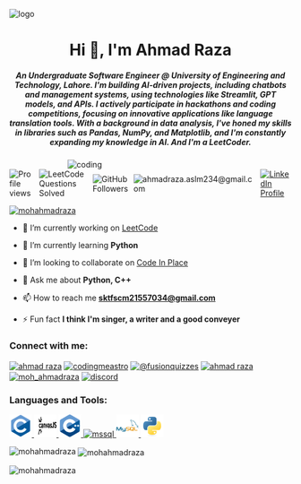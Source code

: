 ![logo](https://github.com/mohahmadraza/Ahmad_Raza/blob/main/Black%20and%20%20White%20Gradient%20Personal%20LinkedIn%20Banner.png)

<h1 align="center">Hi 👋, I'm Ahmad Raza</h1>
<h5 align="center">An Undergraduate Software Engineer @ University of Engineering and Technology, Lahore. I'm building AI-driven projects, including chatbots and management systems, using technologies like Streamlit, GPT models, and APIs. I actively participate in hackathons and coding competitions, focusing on innovative applications like language translation tools. With a background in data analysis, I've honed my skills in libraries such as Pandas, NumPy, and Matplotlib, and I'm constantly expanding my knowledge in AI. And I'm a LeetCoder.</h5>

<img align="right" alt="coding" width="400" src="https://cdn.dribbble.com/users/1059583/screenshots/4171367/coding-freak.gif"/>

<div style="display: flex; justify-content: center; align-items: center; width: 100%;">
   <!-- Profile views (GitHub) -->
   <img src="https://komarev.com/ghpvc/?username=mohahmadraza&label=Profile%20views&color=0e75b6&style=flat" alt="Profile views" style="margin-right: 10px;" /> 

   <!-- LeetCode Problems Solved -->
   <img src="https://img.shields.io/badge/LeetCode-270%2B-orange" alt="LeetCode Questions Solved" style="margin-right: 10px;" />

   <!-- GitHub Followers -->
   <img src="https://img.shields.io/github/followers/mohahmadraza?label=Follow%20me&style=social" alt="GitHub Followers" style="margin-right: 10px;" />
   
   <img src="https://img.shields.io/badge/ahmadraza.aslm234@gmail.com-pink" alt="ahmadraza.aslm234@gmail.com" style="margin-right: 10px;"/>

   <!-- LinkedIn -->
   <a href="https://linkedin.com/in/ahmadkhushi/" target="_blank">
      <img src="https://img.shields.io/badge/LinkedIn-View%20Profile-blue" alt="LinkedIn Profile" />
   </a>
</div>

<p align="left"> <a href="https://github.com/ryo-ma/github-profile-trophy"><img src="https://github-profile-trophy.vercel.app/?username=mohahmadraza" alt="mohahmadraza" /></a> </p>

- 🔭 I’m currently working on [LeetCode](https://leetcode.com/u/moh_ahmadraza/)

- 🌱 I’m currently learning **Python**

- 👯 I’m looking to collaborate on [Code In Place](https://codeinplace.stanford.edu/public/applyteach/cip4)

- 💬 Ask me about **Python, C++**

- 📫 How to reach me **sktfscm21557034@gmail.com**

- ⚡ Fun fact **I think I'm singer, a writer and a good conveyer**

<h3 align="left">Connect with me:</h3>
<p align="left">
<a href="https://linkedin.com/in/ahmadkhushi/" target="_blank"><img align="center" src="https://raw.githubusercontent.com/rahuldkjain/github-profile-readme-generator/master/src/images/icons/Social/linked-in-alt.svg" alt="ahmad raza" height="30" width="40" /></a>
<a href="https://instagram.com/codingmeastro" target="_blank"><img align="center" src="https://raw.githubusercontent.com/rahuldkjain/github-profile-readme-generator/master/src/images/icons/Social/instagram.svg" alt="codingmeastro" height="30" width="40" /></a>
<a href="https://www.youtube.com/c/@fusionquizzes" target="_blank"><img align="center" src="https://raw.githubusercontent.com/rahuldkjain/github-profile-readme-generator/master/src/images/icons/Social/youtube.svg" alt="@fusionquizzes" height="30" width="40" /></a>
<a href="https://www.hackerrank.com/SKTFSCM21557034" target="_blank"><img align="center" src="https://raw.githubusercontent.com/rahuldkjain/github-profile-readme-generator/master/src/images/icons/Social/hackerrank.svg" alt="ahmad raza" height="30" width="40" /></a>
<a href="https://www.leetcode.com/moh_ahmadraza" target="_blank"><img align="center" src="https://raw.githubusercontent.com/rahuldkjain/github-profile-readme-generator/master/src/images/icons/Social/leet-code.svg" alt="moh_ahmadraza" height="30" width="40" /></a>
<a href="https://discord.gg/https://discord.com/channels/877056448956346408/903005318127157269" target="blank"><img align="center" src="https://raw.githubusercontent.com/rahuldkjain/github-profile-readme-generator/master/src/images/icons/Social/discord.svg" alt="discord" height="30" width="40" /></a>
</p>

<h3 align="left">Languages and Tools:</h3>
<p align="left"> 
  <a href="https://www.cprogramming.com/" target="_blank" rel="noreferrer"> 
    <img src="https://raw.githubusercontent.com/devicons/devicon/master/icons/c/c-original.svg" alt="c" width="40" height="40"/> 
  </a> 
  <a href="https://canvasjs.com" target="_blank" rel="noreferrer"> 
    <img src="https://raw.githubusercontent.com/Hardik0307/Hardik0307/master/assets/canvasjs-charts.svg" alt="canvasjs" width="40" height="40"/> 
  </a> 
  <a href="https://www.w3schools.com/cpp/" target="_blank" rel="noreferrer"> 
    <img src="https://raw.githubusercontent.com/devicons/devicon/master/icons/cplusplus/cplusplus-original.svg" alt="cplusplus" width="40" height="40"/> 
  </a> 
  <a href="https://www.microsoft.com/en-us/sql-server" target="_blank" rel="noreferrer"> 
    <img src="https://www.svgrepo.com/show/303229/microsoft-sql-server-logo.svg" alt="mssql" width="40" height="40"/> 
  </a> 
  <a href="https://www.mysql.com/" target="_blank" rel="noreferrer"> 
    <img src="https://raw.githubusercontent.com/devicons/devicon/master/icons/mysql/mysql-original-wordmark.svg" alt="mysql" width="40" height="40"/> 
  </a> 
  <a href="https://www.python.org" target="_blank" rel="noreferrer"> 
    <img src="https://raw.githubusercontent.com/devicons/devicon/master/icons/python/python-original.svg" alt="python" width="40" height="40"/> 
  </a> 
</p>

<p><img align="left" src="https://github-readme-stats.vercel.app/api/top-langs?username=mohahmadraza&show_icons=true&locale=en&layout=compact" alt="mohahmadraza" /></p>

<p>&nbsp;<img align="center" src="https://github-readme-stats.vercel.app/api?username=mohahmadraza&show_icons=true&locale=en" alt="mohahmadraza" /></p>

<p><img align="center" src="https://github-readme-streak-stats.herokuapp.com/?user=mohahmadraza&" alt="mohahmadraza" /></p>

